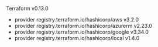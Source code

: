 Terraform v0.13.0
+ provider registry.terraform.io/hashicorp/aws v3.2.0
+ provider registry.terraform.io/hashicorp/azurerm v2.23.0
+ provider registry.terraform.io/hashicorp/google v3.34.0
+ provider registry.terraform.io/hashicorp/local v1.4.0

